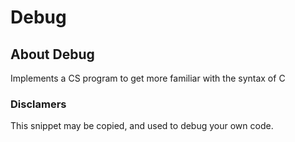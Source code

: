 # Debug

## About Debug

Implements a CS program to get more familiar with the syntax of C

###  Disclamers

This snippet may be copied,
and used to debug your own code.

